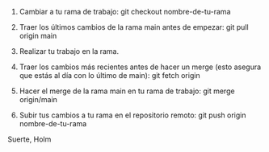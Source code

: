 1. Cambiar a tu rama de trabajo:
git checkout nombre-de-tu-rama

2. Traer los últimos cambios de la rama main antes de empezar:
git pull origin main

3. Realizar tu trabajo en la rama.

4. Traer los cambios más recientes antes de hacer un merge (esto asegura que estás al día con lo último de main):
  git fetch origin

5. Hacer el merge de la rama main en tu rama de trabajo:
  git merge origin/main

6. Subir tus cambios a tu rama en el repositorio remoto:
  git push origin nombre-de-tu-rama

Suerte, Holm
